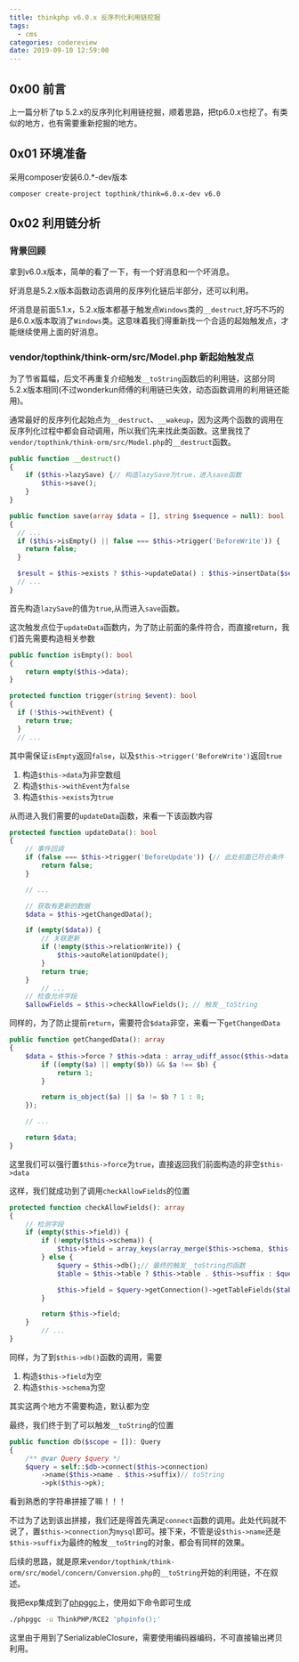 ```yaml
---
title: thinkphp v6.0.x 反序列化利用链挖掘
tags: 
  - cms
categories: codereview
date: 2019-09-10 12:59:00
---
```

## 0x00 前言

上一篇分析了tp 5.2.x的反序列化利用链挖掘，顺着思路，把tp6.0.x也挖了。有类似的地方，也有需要重新挖掘的地方。
<!-- more -->

## 0x01 环境准备

采用composer安装6.0.*-dev版本

```
composer create-project topthink/think=6.0.x-dev v6.0
```

## 0x02 利用链分析

### 背景回顾

拿到v6.0.x版本，简单的看了一下，有一个好消息和一个坏消息。

好消息是5.2.x版本函数动态调用的反序列化链后半部分，还可以利用。

坏消息是前面5.1.x，5.2.x版本都基于触发点`Windows`类的`__destruct`,好巧不巧的是6.0.x版本取消了`Windows`类。这意味着我们得重新找一个合适的起始触发点，才能继续使用上面的好消息。

### vendor/topthink/think-orm/src/Model.php 新起始触发点

为了节省篇幅，后文不再重复介绍触发`__toString`函数后的利用链，这部分同5.2.x版本相同(不过wonderkun师傅的利用链已失效，动态函数调用的利用链还能用)。

通常最好的反序列化起始点为`__destruct`、`__wakeup`，因为这两个函数的调用在反序列化过程中都会自动调用，所以我们先来找此类函数。这里我找了`vendor/topthink/think-orm/src/Model.php`的`__destruct`函数。

```php
public function __destruct()
{
    if ($this->lazySave) {// 构造lazySave为true，进入save函数
        $this->save();
    }
}

public function save(array $data = [], string $sequence = null): bool
{
  // ...
  if ($this->isEmpty() || false === $this->trigger('BeforeWrite')) {
    return false;
  }

  $result = $this->exists ? $this->updateData() : $this->insertData($sequence);
  // ...
}
```

首先构造`lazySave`的值为`true`,从而进入`save`函数。

这次触发点位于`updateData`函数内，为了防止前面的条件符合，而直接return，我们首先需要构造相关参数

```php
public function isEmpty(): bool
{
    return empty($this->data);
}

protected function trigger(string $event): bool
{
  if (!$this->withEvent) {
    return true;
  }
  // ...
```

其中需保证`isEmpty`返回`false`，以及`$this->trigger('BeforeWrite')`返回`true`

1. 构造`$this->data`为非空数组
2. 构造`$this->withEvent`为`false`
3. 构造`$this->exists`为`true`

从而进入我们需要的`updateData`函数，来看一下该函数内容

```php
protected function updateData(): bool
{
    // 事件回调
    if (false === $this->trigger('BeforeUpdate')) {// 此处前面已符合条件
        return false;
    }

    // ...

    // 获取有更新的数据
    $data = $this->getChangedData();

    if (empty($data)) {
        // 关联更新
        if (!empty($this->relationWrite)) {
            $this->autoRelationUpdate();
        }
        return true;
    }
		// ...
    // 检查允许字段
    $allowFields = $this->checkAllowFields(); // 触发__toString
```

同样的，为了防止提前`return`，需要符合`$data`非空，来看一下`getChangedData`

```php
public function getChangedData(): array
{
    $data = $this->force ? $this->data : array_udiff_assoc($this->data, $this->origin, function ($a, $b) {
        if ((empty($a) || empty($b)) && $a !== $b) {
            return 1;
        }

        return is_object($a) || $a != $b ? 1 : 0;
    });

    // ...

    return $data;
}
```

这里我们可以强行置`$this->force`为`true`，直接返回我们前面构造的非空`$this->data`

这样，我们就成功到了调用`checkAllowFields`的位置

```php
protected function checkAllowFields(): array
{
    // 检测字段
    if (empty($this->field)) {
        if (!empty($this->schema)) {
            $this->field = array_keys(array_merge($this->schema, $this->jsonType));
        } else {
            $query = $this->db();// 最终的触发__toString的函数
            $table = $this->table ? $this->table . $this->suffix : $query->getTable();

            $this->field = $query->getConnection()->getTableFields($table);
        }

        return $this->field;
    }
		// ...
}
```

同样，为了到`$this->db()`函数的调用，需要

1. 构造`$this->field`为空
2. 构造`$this->schema`为空

其实这两个地方不需要构造，默认都为空

最终，我们终于到了可以触发`__toString`的位置

```php
public function db($scope = []): Query
{
    /** @var Query $query */
    $query = self::$db->connect($this->connection)
        ->name($this->name . $this->suffix)// toString
        ->pk($this->pk);
```

看到熟悉的字符串拼接了嘛！！！

不过为了达到该出拼接，我们还是得首先满足`connect`函数的调用。此处代码就不说了，置`$this->connection`为`mysql`即可。接下来，不管是设`$this->name`还是`$this->suffix`为最终的触发`__toString`的对象，都会有同样的效果。

后续的思路，就是原来`vendor/topthink/think-orm/src/model/concern/Conversion.php`的`__toString`开始的利用链，不在叙述。

我把exp集成到了[phpggc](https://github.com/wh1t3p1g/phpggc)上，使用如下命令即可生成

```bash
./phpggc -u ThinkPHP/RCE2 'phpinfo();'
```

这里由于用到了SerializableClosure，需要使用编码器编码，不可直接输出拷贝利用。

